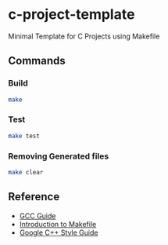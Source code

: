# c-project-template

Minimal Template for C Projects using Makefile

## Commands

### Build

```bash
make
```

### Test

```bash
make test
```

### Removing Generated files

```bash
make clear
```

## Reference

 * [GCC Guide](http://www.network-theory.co.uk/docs/gccintro/gccintro_9.html)
 * [Introduction to Makefile](https://www.gnu.org/software/make/manual/make.html#Introduction)
 * [Google C++ Style Guide](https://google.github.io/styleguide/cppguide.html)